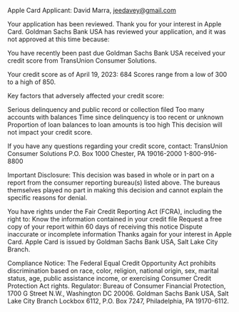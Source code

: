 Apple Card Applicant:
David Marra, jeedavey@gmail.com

Your application has been reviewed.
Thank you for your interest in Apple Card. Goldman Sachs Bank USA has reviewed your application, and it was not approved at this time because:

You have recently been past due
Goldman Sachs Bank USA received your credit score from TransUnion Consumer Solutions.

Your credit score as of April 19, 2023: 684
Scores range from a low of 300 to a high of 850.

Key factors that adversely affected your credit score:

Serious delinquency and public record or collection filed
Too many accounts with balances
Time since delinquency is too recent or unknown
Proportion of loan balances to loan amounts is too high
This decision will not impact your credit score.

If you have any questions regarding your credit score, contact:
TransUnion Consumer Solutions
P.O. Box 1000
Chester, PA 19016-2000
1-800-916-8800

Important Disclosure:
This decision was based in whole or in part on a report from the consumer reporting bureau(s) listed above. The bureaus themselves played no part in making this decision and cannot explain the specific reasons for denial.

You have rights under the Fair Credit Reporting Act (FCRA), including the right to:
Know the information contained in your credit file
Request a free copy of your report within 60 days of receiving this notice
Dispute inaccurate or incomplete information
Thanks again for your interest in Apple Card.
Apple Card is issued by Goldman Sachs Bank USA, Salt Lake City Branch.

Compliance Notice:
The Federal Equal Credit Opportunity Act prohibits discrimination based on race, color, religion, national origin, sex, marital status, age, public assistance income, or exercising Consumer Credit Protection Act rights.
Regulator: Bureau of Consumer Financial Protection, 1700 G Street N.W., Washington DC 20006.
Goldman Sachs Bank USA, Salt Lake City Branch
Lockbox 6112, P.O. Box 7247, Philadelphia, PA 19170-6112.


